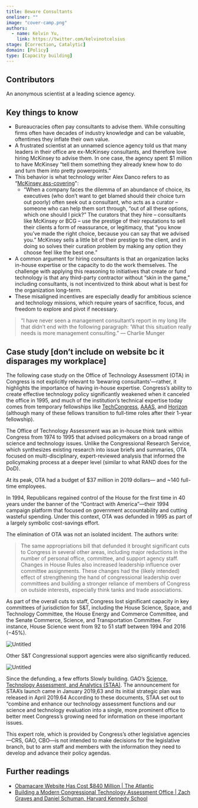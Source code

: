 ```yaml
---
title: Beware Consultants
oneliner: ""
image: "cover-camp.png"
authors:
  - name: Kelvin Yu,
    link: https://twitter.com/kelvinotcelsius
stage: [Correction, Catalytic]
domain: [Policy]
type: [Capacity building]
---
```


## Contributors

An anonymous scientist at a leading science agency.

## Key things to know

- Bureaucracies often pay consultants to advise them. While consulting firms often have decades of industry knowledge and can be valuable, oftentimes they inflate their own value.
- A frustrated scientist at an unnamed science agency told us that many leaders in their office are ex-McKinsey consultants, and therefore love hiring McKinsey to advise them. In one case, the agency spent $1 million to have McKinsey “tell them something they already knew how to do and turn them into pretty powerpoints.”
- This behavior is what technology writer Alex Danco refers to as “[McKinsey ass-covering](https://alexdanco.com/2019/09/07/positional-scarcity/)":
  - “When a company faces the dilemma of an abundance of choice, its executives (who don’t want to get blamed should their choice turn out poorly) often seek out a consultant, who acts as a curator – someone who can help them sort through, “out of all these options, which one should I pick?” The curators that they hire – consultants like McKinsey or BCG – use the prestige of their reputations to sell their clients a form of reassurance, or legitimacy, that “you know you’ve made the right choice, because you can say that we advised you.” McKinsey sells a little bit of their prestige to the client, and in doing so solves their curation problem by making any option they choose feel like the best one.”
- A common argument for hiring consultants is that an organization lacks in-house expertise or the capacity to do the work themselves. The challenge with applying this reasoning to initiatives that create or fund technology is that any third-party contractor without “skin in the game,” including consultants, is not incentivized to think about what is best for the organization long-term.
- These misaligned incentives are especially deadly for ambitious science and technology missions, which require years of sacrifice, focus, and freedom to explore and pivot if necessary.

> “I have never seen a management consultant’s report in my long life that didn’t end with the following paragraph: ‘What this situation really needs is more management consulting.” — Charlie Munger

## Case study [don’t include on website bc it disparages my workplace]

The following case study on the Office of Technology Assessment (OTA) in Congress is not explicitly relevant to ‘bewaring consultants’—rather, it highlights the importance of having in-house expertise. Congress’s ability to create effective technology policy significantly weakened when it canceled the office in 1995, and much of the institution’s technical expertise today comes from temporary fellowships like [TechCongress](https://techcongress.io/), [AAAS](https://www.aaas.org/programs/science-technology-policy-fellowships), and [Horizon](https://www.horizonpublicservice.org/) (although many of these fellows transition to full-time roles after their 1-year fellowship).

The Office of Technology Assessment was an in-house think tank within Congress from 1974 to 1995 that advised policymakers on a broad range of science and technology issues. Unlike the Congressional Research Service, which synthesizes existing research into issue briefs and summaries, OTA focused on multi-disciplinary, expert-reviewed analysis that informed the policymaking process at a deeper level (similar to what RAND does for the DoD).

At its peak, OTA had a budget of $37 million in 2019 dollars— and ~140 full-time employees.

In 1994, Republicans regained control of the House for the first time in 40 years under the banner of the “Contract with America”—their 1994 campaign platform that focused on government accountability and cutting wasteful spending. Under this context, OTA was defunded in 1995 as part of a largely symbolic cost-savings effort.

The elimination of OTA was not an isolated incident. The authors write:

> The same appropriations bill that defunded it brought significant cuts to Congress in several other areas, including major reductions in the number of personal office, committee, and support agency staff. Changes in House Rules also increased leadership influence over committee assignments. These changes had the (likely intended) effect of strengthening the hand of congressional leadership over committees and building a stronger reliance of members of Congress on outside interests, especially think tanks and trade associations.

As part of the overall cuts to staff, Congress lost significant capacity in key committees of jurisdiction for S&T, including the House Science, Space, and Technology Committee, the House Energy and Commerce Committee, and the Senate Commerce, Science, and Transportation Committee. For instance, House Science went from 92 to 51 staff between 1994 and 2016 (−45%).

![Untitled](Beware%20Consultants%202038a1c79c9b41839a8f58f1fc2a5804/Untitled.png)

Other S&T Congressional support agencies were also significantly reduced.

![Untitled](Beware%20Consultants%202038a1c79c9b41839a8f58f1fc2a5804/Untitled%201.png)

Since the defunding, a few efforts Slowly building. GAO’s [Science, Technology Assessment, and Analytics (STAA)](https://www.gao.gov/about/careers/our-teams/STAA). The announcement for STAA’s launch came in January 2019,63 and its initial strategic plan was released in April 2019.64 According to these documents, STAA set out to “combine and enhance our technology assessment functions and our science and technology evaluation into a single, more prominent office to better meet Congress’s growing need for information on these important issues.

This expert role, which is provided by Congress’s other legislative agencies—CRS, GAO, CBO—is not intended to make decisions for the legislative branch, but to arm staff and members with the information they need to develop and advance their policy agendas.

## Further readings

- [Obamacare Website Has Cost $840 Million | The Atlantic](https://www.theatlantic.com/politics/archive/2014/07/obamacare-website-has-cost-840-million/440478/)
- [Building a Modern Congressional Technology Assessment Office | Zach Graves and Daniel Schuman, Harvard Kennedy School](https://ash.harvard.edu/files/ash/files/293408_hvd_ash_sciecne_tech_and_democracy_report.pdf)
